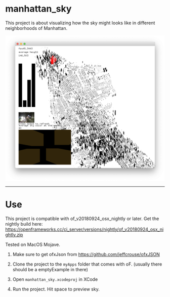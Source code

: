 # manhattan_sky
This project is about visualizing how the sky might looks like in different neighborhoods of Manhattan.

![](screenshot.png)
___

# Use
This project is compatible with of_v20180924_osx_nightly or later. Get the nightly build here: https://openframeworks.cc/ci_server/versions/nightly/of_v20180924_osx_nightly.zip

Tested on MacOS Mojave.

1. Make sure to get ofxJson from https://github.com/jeffcrouse/ofxJSON

2. Clone the project to the `myApps` folder that comes with oF. (usually there should be a emptyExample in there)

3. Open `manhattan_sky.xcodeproj` in XCode

4. Run the project. Hit space to preview sky.


 
